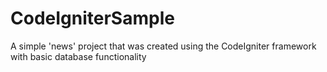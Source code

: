 # CodeIgniterSample

A simple 'news' project that was created using the CodeIgniter framework with basic database functionality
